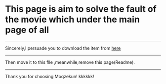 # This page is aim to solve the fault of the movie which under the main page of all
***
Sincerely,I persuade you to download the item from [here](http://Moqzekun.cn/movie/1.mp4/) 
***
Then move it to this flle ,meanwhile,remove this page(Readme).
***
Thank you for choosing Moqzekun! kkkkkk!
